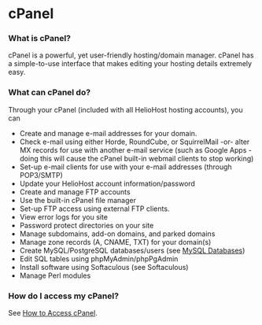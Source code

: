 # cPanel

### What is cPanel?

cPanel is a powerful, yet user-friendly hosting/domain manager. cPanel has a simple-to-use interface that makes editing your hosting details extremely easy.

### What can cPanel do?

Through your cPanel \(included with all HelioHost hosting accounts\), you can

* Create and manage e-mail addresses for your domain.
* Check e-mail using either Horde, RoundCube, or SquirrelMail -or- alter MX records for use with another e-mail service \(such as Google Apps - doing this will cause the cPanel built-in webmail clients to stop working\)
* Set-up e-mail clients for use with your e-mail addresses \(through POP3/SMTP\)
* Update your HelioHost account information/password
* Create and manage FTP accounts
* Use the built-in cPanel file manager
* Set-up FTP access using external FTP clients.
* View error logs for you site
* Password protect directories on your site
* Manage subdomains, add-on domains, and parked domains
* Manage zone records \(A, CNAME, TXT\) for your domain\(s\)
* Create MySQL/PostgreSQL databases/users \(see [MySQL Databases](../management/mysql.md)\)
* Edit SQL tables using phpMyAdmin/phpPgAdmin
* Install software using Softaculous \(see Softaculous\)
* Manage Perl modules

### How do I access my cPanel?

See [How to Access cPanel](../tutorials/how-to-access-cpanel.md).

